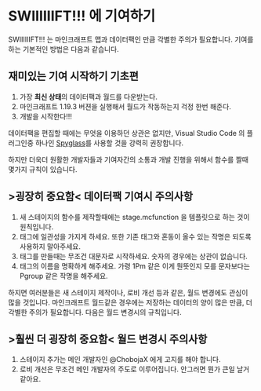 # SWIIIIIIFT!!! 에 기여하기
SWIIIIIIFT!!! 는 마인크래프트 맵과 데이터팩인 만큼 각별한 주의가 필요합니다. 기여를 하는 기본적인 방법은 다음과 같습니다.

## 재미있는 기여 시작하기 기초편
1. 가장 **최신 상태**의 데이터팩과 월드를 다운받는다.
2. 마인크래프트 1.19.3 버젼을 실행해서 월드가 작동하는지 걱정 한번 해준다.
3. 개발을 시작한다!!!

데이터팩을 편집할 때에는 무엇을 이용하던 상관은 없지만,
Visual Studio Code 의 플러그인중 하나인 [Spyglass](https://github.com/SpyglassMC/Spyglass)를 사용할 것을 강력히 권장합니다.

하지만 더욱더 원활한 개발자들과 기여자간의 소통과 개발 진행을 위해서 함수를 짤때 몇가지 규칙이 있습니다.
## >**굉장히 중요함**< 데이터팩 기여시 주의사항
1. 새 스테이지의 함수를 제작할때에는 stage.mcfunction 을 템플릿으로 하는 것이 원칙입니다.
2. 태그에 일관성을 가지게 하세요. 또한 기존 태그와 혼동이 올수 있는 작명은 되도록 사용하지 말아주세요.
3. 태그를 만들때는 무조건 대문자로 시작하세요. 숫자의 경우에는 상관이 없습니다.
4. 태그의 이름을 명확하게 해주세요. 가령 1Pm 같은 이게 뭔뜻인지 모를 문자보다는 Pgroup 같은 작명을 해주세요.

하지면 여러분들은 새 스테이지 제작이나, 로비 개선 등과 같은, 월드 변경에도 관심이 많을 것입니다. 마인크래프트 월드같은 경우에는
저장하는 데이터의 양이 많은 만큼, 더 각별한 주의가 필요합니다. 다음은 월드 변경시의 규칙입니다.
## >**훨씬 더 굉장히 중요함**< 월드 변경시 주의사항
1. 스테이지 추가는 메인 개발자인 @ChobojaX 에게 고지를 해야 합니다.
2. 로비 개선은 무조건 메인 개발자의 주도로 이루어집니다. 안그러면 뭔가 큰일 날거 같아요.
